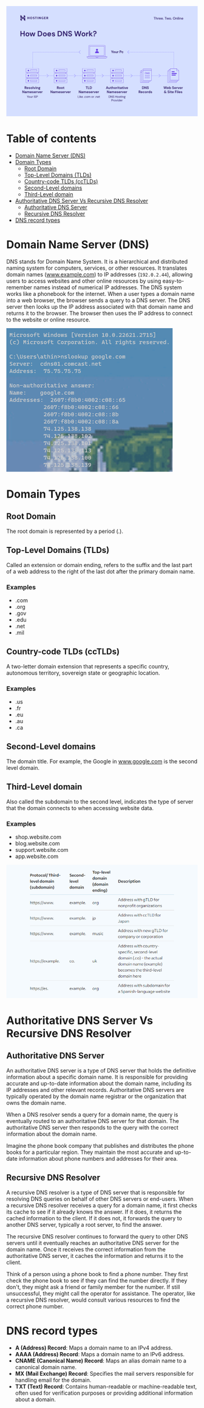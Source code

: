![placeholder image](Journey/007/assets/dns_work.png)

# Table of contents

- [Domain Name Server (DNS)](#domain-name-server-dns)
- [Domain Types](#domain-types)
  - [Root Domain](#root-domain)
  - [Top-Level Domains (TLDs)](#top-level-domains-tlds)
  - [Country-code TLDs (ccTLDs)](#country-code-tlds-cctlds)
  - [Second-Level domains](#second-level-domains)
  - [Third-Level domain](#third-level-domain)
- [Authoritative DNS Server Vs Recursive DNS Resolver](#authoritative-dns-server-vs-recursive-dns-resolver)
  - [Authoritative DNS Server](#authoritative-dns-server)
  - [Recursive DNS Resolver](#recursive-dns-resolver)
- [DNS record types](#dns-record-types)

#  Domain Name Server (DNS)

DNS stands for Domain Name System. It is a hierarchical and distributed naming system for computers, services, or other resources. It translates domain names (www.example.com) to IP addresses (`192.0.2.44`), allowing users to access websites and other online resources by using easy-to-remember names instead of numerical IP addresses. The DNS system works like a phonebook for the internet. When a user types a domain name into a web browser, the browser sends a query to a DNS server. The DNS server then looks up the IP address associated with that domain name and returns it to the browser. The browser then uses the IP address to connect to the website or online resource.

![placeholder image2](Journey/007/assets/nslookup.png)

# Domain Types

## Root Domain

The root domain is represented by a period (.).

## Top-Level Domains (TLDs)

Called an extension or domain ending, refers to the suffix and the last part of a web address to the right of the last dot after the primary domain name. 

### Examples

- .com
- .org
- .gov
- .edu
- .net
- .mil

## Country-code TLDs (ccTLDs)

A two-letter domain extension that represents a specific country, autonomous territory, sovereign state or geographic location. 

### Examples 

- .us
- .fr
- .eu
- .au
- .ca

## Second-Level domains

The domain title. For example, the Google in www.google.com is the second level domain.

## Third-Level domain

Also called the subdomain to the second level, indicates the type of server that the domain connects to when accessing website data.

### Examples

- shop.website.com
- blog.website.com
- support.website.com
- app.website.com

![placeholder image3](Journey/007/assets/DN.png)

# Authoritative DNS Server Vs Recursive DNS Resolver

## Authoritative DNS Server

An authoritative DNS server is a type of DNS server that holds the definitive information about a specific domain name. It is responsible for providing accurate and up-to-date information about the domain name, including its IP addresses and other relevant records. Authoritative DNS servers are typically operated by the domain name registrar or the organization that owns the domain name.

When a DNS resolver sends a query for a domain name, the query is eventually routed to an authoritative DNS server for that domain. The authoritative DNS server then responds to the query with the correct information about the domain name.

Imagine the phone book company that publishes and distributes the phone books for a particular region. They maintain the most accurate and up-to-date information about phone numbers and addresses for their area.

## Recursive DNS Resolver

A recursive DNS resolver is a type of DNS server that is responsible for resolving DNS queries on behalf of other DNS servers or end-users. When a recursive DNS resolver receives a query for a domain name, it first checks its cache to see if it already knows the answer. If it does, it returns the cached information to the client. If it does not, it forwards the query to another DNS server, typically a root server, to find the answer.

The recursive DNS resolver continues to forward the query to other DNS servers until it eventually reaches an authoritative DNS server for the domain name. Once it receives the correct information from the authoritative DNS server, it caches the information and returns it to the client.

Think of a person using a phone book to find a phone number. They first check the phone book to see if they can find the number directly. If they don't, they might ask a friend or family member for the number. If still unsuccessful, they might call the operator for assistance. The operator, like a recursive DNS resolver, would consult various resources to find the correct phone number.

# DNS record types

- **A (Address) Record**: Maps a domain name to an IPv4 address.
- **AAAA (Address) Record**: Maps a domain name to an IPv6 address.
- **CNAME (Canonical Name) Record**: Maps an alias domain name to a canonical domain name.
- **MX (Mail Exchange) Record**: Specifies the mail servers responsible for handling email for the domain.
- **TXT (Text) Record**: Contains human-readable or machine-readable text, often used for verification purposes or providing additional information about a domain.